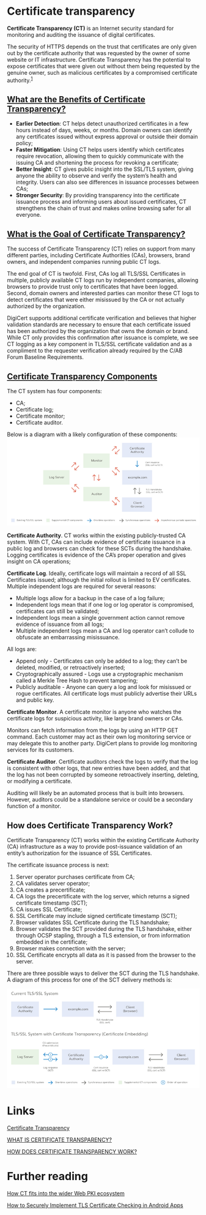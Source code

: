 # Certificate transparency
**Certificate Transparency (CT)** is an Internet security standard for monitoring and auditing the issuance of digital certificates.

The security of HTTPS depends on the trust that certificates are only given out by the certificate authority that was requested by the owner of some website or IT infrastructure. Certificate Transparency has the potential to expose certificates that were given out without them being requested by the genuine owner, such as malicious certificates by a compromised certificate authority.<sup>[1](https://en.wikipedia.org/wiki/Certificate_Transparency#:~:text=Certificate%20Transparency%20(CT)%20is%20an%20Internet%20security%20standard%20for%20monitoring%20and%20auditing%20the%20issuance)</sup>

## [What are the Benefits of Certificate Transparency?](https://www.digicert.com/faq/certificate-transparency/what-is-certificate-transparency#:~:text=What%20are%20the%20Benefits%20of%20Certificate%20Transparency%3F)
- **Earlier Detection**: CT helps detect unauthorized certificates in a few hours instead of days, weeks, or months. Domain owners can identify any certificates issued without express approval or outside their domain policy;
- **Faster Mitigation**: Using CT helps users identify which certificates require revocation, allowing them to quickly communicate with the issuing CA and shortening the process for revoking a certificate;
- **Better Insight**: CT gives public insight into the SSL/TLS system, giving anyone the ability to observe and verify the system’s health and integrity. Users can also see differences in issuance processes between CAs;
- **Stronger Security**: By providing transparency into the certificate issuance process and informing users about issued certificates, CT strengthens the chain of trust and makes online browsing safer for all everyone.

## [What is the Goal of Certificate Transparency?](https://www.digicert.com/faq/certificate-transparency/what-is-certificate-transparency#:~:text=What%20is%20the%20Goal%20of%20Certificate%20Transparency%3F)
The success of Certificate Transparency (CT) relies on support from many different parties, including Certificate Authorities (CAs), browsers, brand owners, and independent companies running public CT logs.

The end goal of CT is twofold. First, CAs log all TLS/SSL Certificates in multiple, publicly available CT logs run by independent companies, allowing browsers to provide trust only to certificates that have been logged. Second, domain owners and interested parties can monitor these CT logs to detect certificates that were either misissued by the CA or not actually authorized by the organization.

DigiCert supports additional certificate verification and believes that higher validation standards are necessary to ensure that each certificate issued has been authorized by the organization that owns the domain or brand. While CT only provides this confirmation after issuance is complete, we see CT logging as a key component in TLS/SSL certificate validation and as a compliment to the requester verification already required by the C/AB Forum Baseline Requirements.

## [Certificate Transparency Components](https://www.digicert.com/faq/certificate-transparency/how-does-certificate-transparency-work#:~:text=Certificate%20Transparency%20Components)
The CT system has four components: 
- CA;
- Certificate log;
- Certificate monitor;
- Certificate auditor.

Below is a diagram with a likely configuration of these components:
![](./res/ct_components.jpeg "Certificate transparency components")

**Certificate Authority**. 
CT works within the existing publicly-trusted CA system. With CT, CAs can include evidence of certificate issuance in a public log and browsers can check for these SCTs during the handshake. Logging certificates is evidence of the CA’s proper operation and gives insight on CA operations;

**Certificate Log**. 
Ideally, certificate logs will maintain a record of all SSL Certificates issued; although the initial rollout is limited to EV certificates. Multiple independent logs are required for several reasons:
- Multiple logs allow for a backup in the case of a log failure;
- Independent logs mean that if one log or log operator is compromised, certificates can still be validated;
- Independent logs mean a single government action cannot remove evidence of issuance from all logs;
- Multiple independent logs mean a CA and log operator can’t collude to obfuscate an embarrassing misissuance.

All logs are:
- Append only - Certificates can only be added to a log; they can’t be deleted, modified, or retroactively inserted;
- Cryptographically assured - Logs use a cryptographic mechanism called a Merkle Tree Hash to prevent tampering;
- Publicly auditable - Anyone can query a log and look for misissued or rogue certificates. All certificate logs must publicly advertise their URLs and public key.

**Certificate Monitor**.
A certificate monitor is anyone who watches the certificate logs for suspicious activity, like large brand owners or CAs.

Monitors can fetch information from the logs by using an HTTP GET command. Each customer may act as their own log monitoring service or may delegate this to another party. DigiCert plans to provide log monitoring services for its customers.

**Certificate Auditor**.
Certificate auditors check the logs to verify that the log is consistent with other logs, that new entries have been added, and that the log has not been corrupted by someone retroactively inserting, deleting, or modifying a certificate.

Auditing will likely be an automated process that is built into browsers. However, auditors could be a standalone service or could be a secondary function of a monitor.

## How does Certificate Transparency Work?
Certificate Transparency (CT) works within the existing Certificate Authority (CA) infrastructure as a way to provide post-issuance validation of an entity’s authorization for the issuance of SSL Certificates.

The certificate issuance process is next:
1. Server operator purchases certificate from CA;
2. CA validates server operator;
3. CA creates a precertificate;
4. CA logs the precertificate with the log server, which returns a signed certificate timestamp (SCT);
5. CA issues SSL Certificate;
6. SSL Certificate may include signed certificate timestamp (SCT);
7. Browser validates SSL Certificate during the TLS handshake;
8. Browser validates the SCT provided during the TLS handshake, either through OCSP stapling, through a TLS extension, or from information embedded in the certificate;
9. Browser makes connection with the server;
10. SSL Certificate encrypts all data as it is passed from the browser to the server.

There are three possible ways to deliver the SCT during the TLS handshake. A diagram of this process for one of the SCT delivery methods is:

![](./res/ct_works.jpeg "Certificate transparency works")

# Links
[Certificate Transparency](https://en.wikipedia.org/wiki/Certificate_Transparency)

[WHAT IS CERTIFICATE TRANSPARENCY?](https://www.digicert.com/faq/certificate-transparency/what-is-certificate-transparency)

[HOW DOES CERTIFICATE TRANSPARENCY WORK?](https://www.digicert.com/faq/certificate-transparency/how-does-certificate-transparency-work)

# Further reading
[How CT fits into the wider Web PKI ecosystem](https://certificate.transparency.dev/howctworks/)

[How to Securely Implement TLS Certificate Checking in Android Apps](https://www.guardsquare.com/blog/how-to-securely-implement-tls-certificate-checking-in-android-apps)
